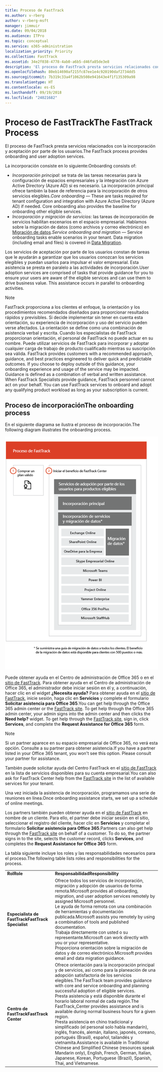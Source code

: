 ```yaml
---
title: Proceso de FastTrack
ms.author: v-rberg
author: v-rberg-msft
manager: jimmuir
ms.date: 09/04/2018
ms.audience: ITPro
ms.topic: conceptual
ms.service: o365-administration
localization_priority: Priority
ms.collection: FastTrack
ms.assetid: 34e2f038-4778-4ab0-a6b5-d46fa85de3e8
description: 'El proceso de FastTrack presta servicios relacionados con la incorporación y aceptación por parte de los usuarios. '
ms.openlocfilehash: 80eb14690af215fc87ee1e4c920190daf2734dd5
ms.sourcegitcommit: 7b319c33a4f1062b508e941643e4f1f135309a98
ms.translationtype: HT
ms.contentlocale: es-ES
ms.lasthandoff: 09/19/2018
ms.locfileid: "24021682"
---
```

# <a name="the-fasttrack-process"></a><span data-ttu-id="bf430-103">Proceso de FastTrack</span><span class="sxs-lookup"><span data-stu-id="bf430-103">The FastTrack Process</span></span>

<span data-ttu-id="bf430-104">El proceso de FastTrack presta servicios relacionados con la incorporación y aceptación por parte de los usuarios.</span><span class="sxs-lookup"><span data-stu-id="bf430-104">The FastTrack process provides onboarding and user adoption services.</span></span> 
  
<span data-ttu-id="bf430-105">La incorporación consiste en lo siguiente:</span><span class="sxs-lookup"><span data-stu-id="bf430-105">Onboarding consists of:</span></span>
  
- <span data-ttu-id="bf430-p101">*Incorporación principal*: se trata de las tareas necesarias para la configuración de espacios empresariales y la integración con Azure Active Directory (Azure AD) si es necesario. La incorporación principal ofrece también la base de referencia para la incorporación de otros servicios elegibles.</span><span class="sxs-lookup"><span data-stu-id="bf430-p101">*Core onboarding* — These are tasks required for tenant configuration and integration with Azure Active Directory (Azure AD) if needed. Core onboarding also provides the baseline for onboarding other eligible services.</span></span> 
- <span data-ttu-id="bf430-p102">*Incorporación y migración de servicios*: las tareas de incorporación de servicios habilitan escenarios en el espacio empresarial. Hablamos sobre la migración de datos (como archivos y correo electrónico) en [Migración de datos](data-migration.md).</span><span class="sxs-lookup"><span data-stu-id="bf430-p102">*Service onboarding and migration* — Service onboarding tasks enable scenarios in your tenant. Data migration (including email and files) is covered in [Data Migration](data-migration.md).</span></span> 
    
<span data-ttu-id="bf430-p103">Los servicios de aceptación por parte de los usuarios constan de tareas que le ayudarán a garantizar que los usuarios conozcan los servicios elegibles y puedan usarlos para impulsar el valor empresarial. Esta asistencia se presta en paralelo a las actividades de incorporación.</span><span class="sxs-lookup"><span data-stu-id="bf430-p103">User adoption services are comprised of tasks that provide guidance for you to ensure your users are aware of the eligible services and can use them to drive business value. This assistance occurs in parallel to onboarding activities.</span></span>
  
> [!NOTE]
> <span data-ttu-id="bf430-p104">FastTrack proporciona a los clientes el enfoque, la orientación y los procedimientos recomendados diseñados para proporcionar resultados rápidos y previsibles. Si decide implementar sin tener en cuenta esta orientación, su experiencia de incorporación y uso del servicio pueden verse afectados. La orientación se define como una combinación de asistencia verbal y escrita. Cuando los especialistas de FastTrack proporcionan orientación, el personal de FastTrack no puede actuar en su nombre. Puede utilizar servicios de FastTrack para incorporar y adoptar cualquier carga de trabajo de producto cualificado mientras su suscripción sea válida. </span><span class="sxs-lookup"><span data-stu-id="bf430-p104">FastTrack provides customers with a recommended approach, guidance, and best practices engineered to deliver quick and predictable outcomes. If you choose to deploy outside of this guidance, your onboarding experience and usage of the service may be impacted. Guidance is defined as a combination of verbal and written assistance. When FastTrack Specialists provide guidance, FastTrack personnel cannot act on your behalf. You can use FastTrack services to onboard and adopt any qualifying product workload as long as your subscription is current.</span></span> 
  
## <a name="the-onboarding-process"></a><span data-ttu-id="bf430-117">Proceso de incorporación</span><span class="sxs-lookup"><span data-stu-id="bf430-117">The onboarding process</span></span>

<span data-ttu-id="bf430-118">En el siguiente diagrama se ilustra el proceso de incorporación.</span><span class="sxs-lookup"><span data-stu-id="bf430-118">The following diagram illustrates the onboarding process.</span></span>
  
![Escala de tiempo para el uso de la ventaja de incorporación](media/O365-Onboarding-Timeline.png)
  
<span data-ttu-id="bf430-p105">Puede obtener ayuda en el Centro de administración de Office 365 o en el [sitio de FastTrack](https://go.microsoft.com/fwlink/?linkid=780698). Para obtener ayuda en el Centro de administración de Office 365, el administrador debe iniciar sesión en él y, a continuación, hacer clic en el widget **¿Necesita ayuda?** Para obtener ayuda en el [sitio de FastTrack](https://go.microsoft.com/fwlink/?linkid=780698), inicie sesión, haga clic en **Servicios** y complete el formulario **Solicitar asistencia para Office 365**.</span><span class="sxs-lookup"><span data-stu-id="bf430-p105">You can get help through the Office 365 admin center or the [FastTrack site](https://go.microsoft.com/fwlink/?linkid=780698). To get help through the Office 365 admin center, your admin signs into the admin center and then clicks the **Need help?** widget. To get help through the [FastTrack site](https://go.microsoft.com/fwlink/?linkid=780698), sign in, click **Services**, and complete the **Request Assistance for Office 365** form.</span></span> 
    
> [!NOTE]
>  <span data-ttu-id="bf430-p106">Si un partner aparece en su espacio empresarial de Office 365, no verá esta opción. Consulte a su partner para obtener asistencia.</span><span class="sxs-lookup"><span data-stu-id="bf430-p106">If you have a partner listed in your Office 365 tenant, you won't see this option. Please consult your partner for assistance.</span></span> 
  
 <span data-ttu-id="bf430-125">También puede solicitar ayuda del Centro FastTrack en el [sitio de FastTrack](https://go.microsoft.com/fwlink/?linkid=780698) en la lista de servicios disponibles para su cuenta empresarial.</span><span class="sxs-lookup"><span data-stu-id="bf430-125">You can also ask for FastTrack Center help from the [FastTrack site](https://go.microsoft.com/fwlink/?linkid=780698) in the list of available services for your tenant.</span></span> 
    
 <span data-ttu-id="bf430-126">Una vez iniciada la asistencia de incorporación, programamos una serie de reuniones en línea.</span><span class="sxs-lookup"><span data-stu-id="bf430-126">Once onboarding assistance starts, we set up a schedule of online meetings.</span></span>
    
<span data-ttu-id="bf430-p107">Los partners también pueden obtener ayuda en el [sitio de FastTrack](https://go.microsoft.com/fwlink/?linkid=780698) en nombre de un cliente. Para ello, el partner debe iniciar sesión en el sitio, seleccionar el registro del cliente, hacer clic en **Servicios** y completar el formulario **Solicitar asistencia para Office 365**.</span><span class="sxs-lookup"><span data-stu-id="bf430-p107">Partners can also get help through the [FastTrack site](https://go.microsoft.com/fwlink/?linkid=780698) on behalf of a customer. To do so, the partner signs in to the site, selects the customer record, clicks **Services**, and completes the **Request Assistance for Office 365** form.</span></span> 

<span data-ttu-id="bf430-129">La tabla siguiente incluye los roles y las responsabilidades necesarios para el proceso.</span><span class="sxs-lookup"><span data-stu-id="bf430-129">The following table lists roles and responsibilities for the process.</span></span>
    
|||
|:-----|:-----|
|<span data-ttu-id="bf430-130">**Rol**</span><span class="sxs-lookup"><span data-stu-id="bf430-130">**Role**</span></span> <br/> |<span data-ttu-id="bf430-131">**Responsabilidad**</span><span class="sxs-lookup"><span data-stu-id="bf430-131">**Responsibility**</span></span> <br/> |
|<span data-ttu-id="bf430-132">**Especialista de FastTrack**</span><span class="sxs-lookup"><span data-stu-id="bf430-132">**FastTrack Specialist**</span></span> <br/> |<span data-ttu-id="bf430-133">Ofrece todos los servicios de incorporación, migración y adopción de usuarios de forma remota.</span><span class="sxs-lookup"><span data-stu-id="bf430-133">Microsoft provides all onboarding, migration, and user adoption services remotely by assigned Microsoft personnel.</span></span>  <br/> <span data-ttu-id="bf430-134">Le ayuda de forma remota con una combinación de herramientas y documentación publicada.</span><span class="sxs-lookup"><span data-stu-id="bf430-134">Microsoft assists you remotely by using a combination of tools and published documentation.</span></span> <br/> <span data-ttu-id="bf430-135">Trabaja directamente con usted o su representante.</span><span class="sxs-lookup"><span data-stu-id="bf430-135">Microsoft can work directly with you or your representative.</span></span> <br/> <span data-ttu-id="bf430-136">Proporciona orientación sobre la migración de datos y de correo electrónico.</span><span class="sxs-lookup"><span data-stu-id="bf430-136">Microsoft provides email and data migration guidance.</span></span>|
|<span data-ttu-id="bf430-137">**Centro de FastTrack**</span><span class="sxs-lookup"><span data-stu-id="bf430-137">**FastTrack Center**</span></span>  <br/> |<span data-ttu-id="bf430-138">Ofrece orientación para la incorporación principal y de servicios, así como para la planeación de una adopción satisfactoria de los servicios elegibles.</span><span class="sxs-lookup"><span data-stu-id="bf430-138">The FastTrack team provides guidance with core and service onboarding and planning successful adoption of eligible services.</span></span>  <br/> <span data-ttu-id="bf430-139">Presta asistencia y está disponible durante el horario laboral normal de cada región.</span><span class="sxs-lookup"><span data-stu-id="bf430-139">The FastTrack_Center provides assistance and is available during normal business hours for a given region.</span></span> <br/> <span data-ttu-id="bf430-140">Presta asistencia en chino tradicional y simplificado (el personal solo habla mandarín), inglés, francés, alemán, italiano, japonés, coreano, portugués (Brasil), español, tailandés y vietnamita.</span><span class="sxs-lookup"><span data-stu-id="bf430-140">Assistance is available in Traditional Chinese and Simplified Chinese (resources speak Mandarin only), English, French, German, Italian, Japanese, Korean, Portuguese (Brazil), Spanish, Thai, and Vietnamese.</span></span>|


  

